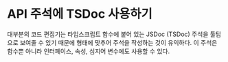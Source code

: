 # API 주석에 TSDoc 사용하기

대부분의 코드 편집기는 타입스크립트 함수에 붙어 있는 JSDoc (TSDoc) 주석을 툴팁으로 보여줄
수 있기 때문에 형태에 맞추어 주석을 작성하는 것이 유익하다. 이 주석은 함수뿐 아니라
인터페이스, 속성, 심지어 변수에도 사용할 수 있다.
